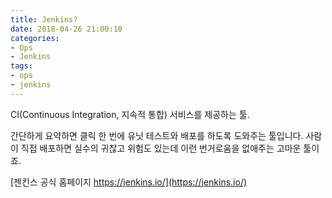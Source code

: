 ```yaml
---
title: Jenkins?
date: 2018-04-26 21:00:10
categories:
- Ops
- Jenkins
tags:
- ops
- jenkins
---
```

CI(Continuous Integration, 지속적 통합) 서비스를 제공하는 툴.

간단하게 요약하면 클릭 한 번에 유닛 테스트와 배포를 하도록 도와주는 툴입니다.
사람이 직접 배포하면 실수의 귀찮고 위험도 있는데 이런 번거로움을 없애주는 고마운 툴이죠.

[젠킨스 공식 홈페이지
https://jenkins.io/](https://jenkins.io/)